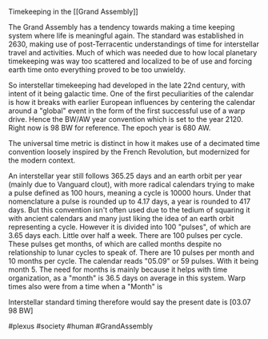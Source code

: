 
Timekeeping in the [[Grand Assembly]]

The Grand Assembly has a tendency towards making a time keeping system where life is meaningful again. The standard was established in 2630, making use of post-Terracentic understandings of time for interstellar travel and activities. Much of which was needed due to how local planetary timekeeping was way too scattered and localized to be of use and forcing earth time onto everything proved to be too unwieldy.

So interstellar timekeeping had developed in the late 22nd century, with intent of it being galactic time. One of the first peculiarities of the calendar is how it breaks with earlier European influences by centering the calendar around a "global" event in the form of the first successful use of a warp drive. Hence the BW/AW year convention which is set to the year 2120. Right now is 98 BW for reference. The epoch year is 680 AW.

The universal time metric is distinct in how it makes use of a decimated time convention loosely inspired by the French Revolution, but modernized for the modern context.

An interstellar year still follows 365.25 days and an earth orbit per year (mainly due to Vanguard clout), with more radical calendars trying to make a pulse defined as 100 hours, meaning a cycle is 10000 hours. Under that nomenclature a pulse is rounded up to 4.17 days, a year is rounded to 417 days. But this convention isn't often used due to the tedium of squaring it with ancient calendars and many just liking the idea of an earth orbit representing a cycle. However it is divided into 100 "pulses", of which are 3.65 days each. Little over half a week. There are 100 pulses per cycle. These pulses get months, of which are called months despite no relationship to lunar cycles to speak of. There are 10 pulses per month and 10 months per cycle. The calendar reads "05.09" or 59 pulses. With it being month 5. The need for months is mainly because it helps with time organization, as a "month" is 36.5 days on average in this system. Warp times also were from a time when a "Month" is

Interstellar standard timing therefore would say the present date is [03.07 98 BW]

#plexus 
#society 
#human 
#GrandAssembly 